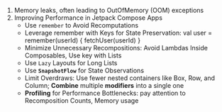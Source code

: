 1. Memory leaks, often leading to OutOfMemory (OOM) exceptions
2. Improving Performance in Jetpack Compose Apps
    - Use `remember` to Avoid Recomputations
    - Leverage remember with Keys for State Preservation: val user = remember(userId) { fetchUser(userId) }
    - Minimize Unnecessary Recompositions: Avoid Lambdas Inside Composables, Use key with Lists
    - Use `Lazy` Layouts for Long Lists
    - Use **`SnapshotFlow`** for State Observations
    - Limit Overdraws: Use fewer nested containers like Box, Row, and Column; **Combine** multiple **modifiers** into a single one
    - **Profiling** for Performance Bottlenecks: pay attention to Recomposition Counts, Memory usage